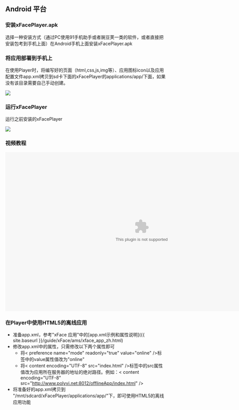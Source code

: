 ## Android 平台

### 安装xFacePlayer.apk

选择一种安装方式（通过PC使用91手机助手或者豌豆荚一类的软件，或者直接把安装包考到手机上面）在Android手机上面安装xFacePlayer.apk

### 将应用部署到手机上

在使用Player时，将编写好的页面（html,css,js,img等）、应用图标icon以及应用配置文件app.xml拷贝到sd卡下面的xFacePlayer的applications/app/下面，如果没有该目录需要自己手动创建。


![](ImgAndroid/appdir1.png)

### 运行xFacePlayer

运行之前安装的xFacePlayer


![](ImgAndroid/helloworldprint1.png)

### 视频教程

<object width="720" height="414">
    <param name="movie" value="{{ site.baseurl }}/videos/player/Android_player_assistant.mp4" />
    <param name="allowFullScreen" value="true" />
    <param name="allowScriptAccess" value="sameDomain" />
    <param name="autoplay" value="false">
    <param name="controller" value="true">
    <embed type="application/x-shockwave-mp4" width="854" height="498" allowfullscreen="true" allowscriptaccess="always" autoplay="false" controller="true" src="{{ site.baseurl }}/videos/player/Android_player_assistant.mp4" pluginspage="http://www.apple.com/quicktime/"></embed>
</object>

### 在Player中使用HTML5的离线应用
+ 准备app.xml，参考"xFace 应用"中的[app.xml示例和属性说明]({{ site.baseurl }}/guide/xFace/ams/xface_app_zh.html)
+ 修改app.xml中的属性，只需修改以下两个属性即可
	- 将< preference name="mode" readonly="true" value="online" />标签中的value属性值改为"online"
	- 将< content encoding="UTF-8" src="index.html" />标签中的src属性值改为应用所在服务器的地址的绝对路径。例如：< content encoding="UTF-8" src="http://www.polyvi.net:8012/offlineApp/index.html" />
+ 将准备好的app.xml拷贝到 "/mnt/sdcard/xFacePlayer/applications/app/"下，即可使用HTML5的离线应用功能


